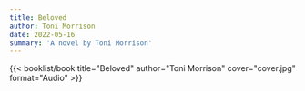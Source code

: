 ```yaml
---
title: Beloved
author: Toni Morrison
date: 2022-05-16
summary: 'A novel by Toni Morrison'
---
```


{{< booklist/book
title="Beloved"
author="Toni Morrison"
cover="cover.jpg"
format="Audio" >}}
